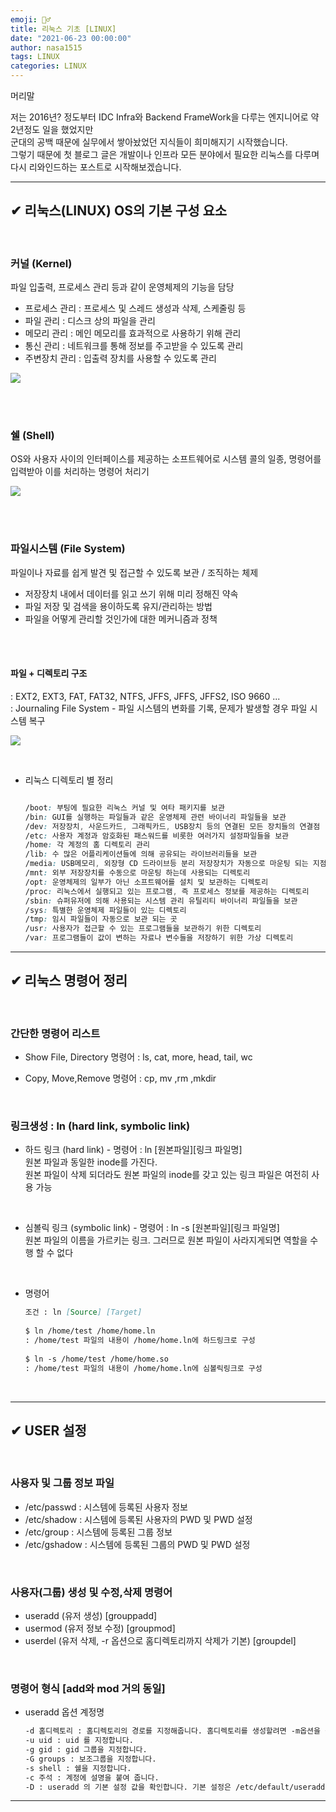 ```yaml
---
emoji: 🤦‍♂️
title: 리눅스 기초 [LINUX]
date: "2021-06-23 00:00:00"
author: nasa1515
tags: LINUX
categories: LINUX
---
```


머리말 

저는 2016년? 정도부터 IDC Infra와 Backend FrameWork을 다루는 엔지니어로 약 2년정도 일을 했었지만  
군대의 공백 때문에 실무에서 쌓아놨었던 지식들이 희미해지기 시작했습니다.  
그렇기 때문에 첫 블로그 글은 개발이나 인프라 모든 분야에서 필요한 리눅스를 다루며  
다시 리와인드하는 포스트로 시작해보겠습니다. 

---

## ✔ 리눅스(LINUX) OS의 기본 구성 요소

<br/>

### 커널 (Kernel)  

파일 입출력, 프로세스 관리 등과 같이 운영체제의 기능을 담당

* 프로세스 관리 : 프로세스 및 스레드 생성과 삭제, 스케줄링 등    
* 파일 관리 : 디스크 상의 파일을 관리  
* 메모리 관리 : 메인 메모리를 효과적으로 사용하기 위해 관리    
* 통신 관리 : 네트워크를 통해 정보를 주고받을 수 있도록 관리    
* 주변장치 관리 : 입출력 장치를 사용할 수 있도록 관리     


![](https://www.fun-coding.org/00_Images/os_arch.png)
        
<br/>
<br/>
    

### 쉘 (Shell) 

 OS와 사용자 사이의 인터페이스를 제공하는 소프트웨어로 시스템 콜의 일종, 명령어를 입력받아 이를 처리하는 명령어 처리기  

![](https://mblogthumb-phinf.pstatic.net/MjAxODExMjhfMTEw/MDAxNTQzMzcwMTM0MDYw.G0jp7Gtcwwgt6OxrKpNBLQD-KnxpCl0HjJMbgjg9JX0g.C8rEjP7rStId6U9wcY6LPG1JsqUGAQ2W2gKlsWNJS-sg.PNG.qbxlvnf11/20181128_105346.png?type=w800)
   
<br/>
<br/>

### 파일시스템 (File System)  
파일이나 자료를 쉽게 발견 및 접근할 수 있도록 보관 / 조직하는 체제  

* 저장장치 내에서 데이터를 읽고 쓰기 위해 미리 정해진 약속
* 파일 저장 및 검색을 용이하도록 유지/관리하는 방법
* 파일을 어떻게 관리할 것인가에 대한 메커니즘과 정책  
     
<br/>
<br/>
     

#### 파일 + 디렉토리 구조 

: EXT2, EXT3, FAT, FAT32, NTFS, JFFS, JFFS, JFFS2, ISO 9660 ...  
: Journaling File System - 파일 시스템의 변화를 기록, 문제가 발생할 경우 파일 시스템 복구  

![](https://t1.daumcdn.net/cfile/tistory/2657C75056A9C44A27)
      
<br/>
		

* 리눅스 디렉토리 별 정리

	```css	

	/boot: 부팅에 필요한 리눅스 커널 및 여타 패키지를 보관
	/bin: GUI를 실행하는 파일들과 같은 운영체제 관련 바이너리 파일들을 보관	
	/dev: 저장장치, 사운드카드, 그래픽카드, USB장치 등의 연결된 모든 장치들의 연결점
	/etc: 사용자 계정과 암호화된 패스워드를 비롯한 여러가지 설정파일들을 보관
	/home: 각 계정의 홈 디렉토리 관리
	/lib: 수 많은 어플리케이션들에 의해 공유되는 라이브러리들을 보관
	/media: USB메모리, 외장형 CD 드라이브등 분리 저장장치가 자동으로 마운팅 되는 지점
	/mnt: 외부 저장장치를 수동으로 마운팅 하는데 사용되는 디렉토리
	/opt: 운영체제의 일부가 아닌 소프트웨어를 설치 및 보관하는 디렉토리
	/proc: 리눅스에서 실행되고 있는 프로그램, 즉 프로세스 정보를 제공하는 디렉토리
	/sbin: 슈퍼유저에 의해 사용되는 시스템 관리 유틸리티 바이너리 파일들을 보관
	/sys: 특별한 운영체제 파일들이 있는 디렉토리
	/tmp: 임시 파일들이 자동으로 보관 되는 곳
	/usr: 사용자가 접근할 수 있는 프로그램들을 보관하기 위한 디렉토리
	/var: 프로그램들이 값이 변하는 자료나 변수들을 저장하기 위한 가상 디렉토리
	```


---

## ✔ 리눅스 명령어 정리


<br/>


### 간단한 명령어 리스트

* Show File, Directory 명령어 : ls, cat, more, head, tail, wc  

* Copy, Move,Remove 명령어 : cp, mv ,rm ,mkdir


<br/>

### 링크생성 : ln (hard link, symbolic link)
	
- 하드 링크 (hard link) - 명령어 : ln [원본파일][링크 파일명]  
	원본 파일과 동일한 inode를 가진다.  
	원본 파일이 삭제 되더라도 원본 파일의 inode를 갖고 있는 링크 파일은 여전히 사용 가능

<br/>

- 심볼릭 링크 (symbolic link) - 명령어 : ln -s [원본파일][링크 파일명]  
	원본 파일의 이름을 가르키는 링크. 그러므로 원본 파일이 사라지게되면 역할을 수행 할 수 없다  

<br/>

*  명령어

	```md
	조건 : ln [Source] [Target]
		    
	$ ln /home/test /home/home.ln
	: /home/test 파일의 내용이 /home/home.ln에 하드링크로 구성
		      
	$ ln -s /home/test /home/home.so
	: /home/test 파일의 내용이 /home/home.ln에 심볼릭링크로 구성

	```

<br/>

---


## ✔ USER 설정


<br/>

### 사용자 및 그룹 정보 파일 

* /etc/passwd : 시스템에 등록된 사용자 정보
* /etc/shadow : 시스템에 등록된 사용자의 PWD 및 PWD 설정
* /etc/group : 시스템에 등록된 그룹 정보
* /etc/gshadow  : 시스템에 등록된 그룹의 PWD 및 PWD 설정

<br/>

### 사용자(그룹) 생성 및 수정,삭제 명령어
		
* useradd (유저 생성) [grouppadd]
* usermod (유저 정보 수정) [groupmod]
* userdel (유저 삭제, -r 옵션으로 홈디렉토리까지 삭제가 기본) [groupdel]

		
<br/>

### 명령어 형식 [add와 mod 거의 동일]


*  useradd 옵션 계정명  
  
	```md  
	-d 홈디렉토리 : 홈디렉토리의 경로를 지정해줍니다. 홈디렉토리를 생성할려면 -m옵션을 같이 사용합니다.  
	-u uid : uid 를 지정합니다.  
	-g gid : gid 그룹을 지정합니다.  
	-G groups : 보조그룹을 지정합니다.  
	-s shell : 쉘을 지정합니다.  
	-c 주석 : 계정에 설명을 붙여 줍니다.  
	-D : useradd 의 기본 설정 값을 확인합니다. 기본 설정은 /etc/default/useradd 에있습니다.  
	```

---

```toc
```